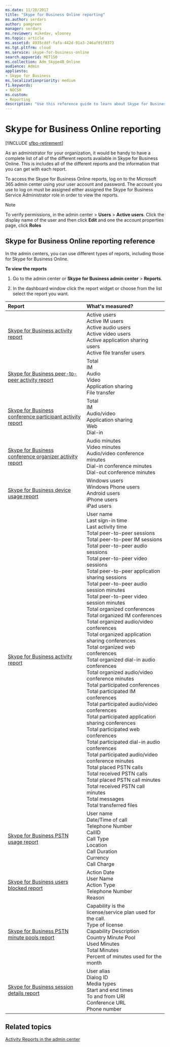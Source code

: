 ```yaml
---
ms.date: 11/28/2017
title: "Skype for Business Online reporting"
ms.author: serdars
author: pamgreen
manager: serdars
ms.reviewer: mikedav, wlooney
ms.topic: article
ms.assetid: 4935cddf-fafa-442d-91a3-246af01f8373
ms.tgt.pltfrm: cloud
ms.service: skype-for-business-online
search.appverid: MET150
ms.collection: Adm_Skype4B_Online
audience: Admin
appliesto:
- Skype for Business
ms.localizationpriority: medium
f1.keywords:
- NOCSH
ms.custom:
- Reporting
description: "Use this reference guide to learn about Skype for Business Online reporting and what info is available. "
---
```


# Skype for Business Online reporting

[!INCLUDE [sfbo-retirement](../../Hub/includes/sfbo-retirement.md)]

As an administrator for your organization, it would be handy to have a complete list of all of the different reports available in Skype for Business Online. This is includes all of the different reports and the information that you can get with each report.
  
To access the Skype for Business Online reports, log on to the Microsoft 365 admin center using your user account and password. The account you use to log on must be assigned either assigned the Skype for Business Service Administrator role in order to view the reports.
  
> [!NOTE]
> To verify permissions, in the admin center > **Users** > **Active users**. Click the display name of the user and then click **Edit** and one the account properties page, click **Roles**
  
## Skype for Business Online reporting reference

In the admin centers, you can use different types of reports, including those for Skype for Business Online.
  
 **To view the reports**
  
1. Go to the admin center or **Skype for Business admin center** > **Reports**.
    
2. In the dashboard window click the report widget or choose from the list select the report you want.
    
|**Report**|**What's measured?**|
|:-----|:-----|
|[Skype for Business activity report](activity-report.md) <br/> | Active users <br/>  Active IM users <br/>  Active audio users <br/>  Active video users <br/>  Active application sharing users <br/>  Active file transfer users <br/> |
|[Skype for Business peer-to-peer activity report](peer-to-peer-activity-report.md) <br/> | Total <br/>  IM <br/>  Audio <br/>  Video <br/>  Application sharing <br/>  File transfer <br/> |
|[Skype for Business conference participant activity report](conference-participant-activity-report.md) <br/> | Total <br/>  IM <br/>  Audio/video <br/>  Application sharing <br/>  Web <br/>  Dial-in <br/> |
|[Skype for Business conference organizer activity report](conference-organizer-activity-report.md) <br/> | Audio minutes <br/>  Video minutes <br/>  Audio/video conference minutes <br/>  Dial-in conference minutes <br/>  Dial-out conference minutes <br/> |
|[Skype for Business device usage report](device-usage-report.md) <br/> | Windows users <br/>  Windows Phone users <br/>  Android users <br/>  iPhone users <br/>  iPad users <br/> |
|[Skype for Business activity report](activity-report.md) <br/> | User name <br/>  Last sign-in time <br/>  Last activity time <br/>  Total peer-to-peer sessions <br/>  Total peer-to-peer IM sessions <br/>  Total peer-to-peer audio sessions <br/>  Total peer-to-peer video sessions <br/>  Total peer-to-peer application sharing sessions <br/>  Total peer-to-peer audio session minutes <br/>  Total peer-to-peer video session minutes <br/>  Total organized conferences <br/>  Total organized IM conferences <br/>  Total organized audio/video conferences <br/>  Total organized application sharing conferences <br/>  Total organized web conferences <br/>  Total organized dial-in audio conferences <br/>  Total organized audio/video conference minutes <br/>  Total participated conferences <br/>  Total participated IM conferences <br/>  Total participated audio/video conferences <br/>  Total participated application sharing conferences <br/>  Total participated web conferences <br/>  Total participated dial-in audio conferences <br/>  Total participated audio/video conference minutes <br/>  Total placed PSTN calls <br/>  Total received PSTN calls <br/>  Total placed PSTN call minutes <br/>  Total received PSTN call minutes <br/>  Total messages <br/>  Total transferred files <br/> |
|[Skype for Business PSTN usage report](pstn-usage-report.md) <br/>  | User name <br/>  Date/Time of call <br/>  Telephone Number <br/>  CallID <br/>  Call Type <br/>  Location <br/>  Call Duration <br/>  Currency <br/>  Call Charge <br/> |
|[Skype for Business users blocked report](users-blocked-report.md) <br/> | Action Date <br/>  User Name <br/>  Action Type <br/>  Telephone Number <br/>  Reason <br/> |
|[Skype for Business PSTN minute pools report](pstn-minute-pools-report.md) <br/> | Capability is the license/service plan used for the call. <br/> Type of license <br/> Capability Description <br/> Country Minute Pool  <br/> Used Minutes <br/> Total Minutes <br/> Percent of minutes used for the month <br/> |
|[Skype for Business session details report](session-details-report.md) <br/> | User alias <br/> Dialog ID  <br/> Media types  <br/> Start and end times <br/> To and from URI <br/> Conference URL <br/> Phone number <br/> |
 
## Related topics
[Activity Reports in the admin center](https://support.office.com/article/0d6dfb17-8582-4172-a9a9-aed798150263)

  
 

